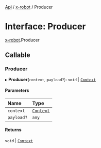 [Api](../README.md) / [x-robot](../modules/x_robot.md) / Producer

# Interface: Producer

[x-robot](../modules/x_robot.md).Producer

## Callable

### Producer

▸ **Producer**(`context`, `payload?`): `void` \| [`Context`](x_robot.Context.md)

#### Parameters

| Name | Type |
| :------ | :------ |
| `context` | [`Context`](x_robot.Context.md) |
| `payload?` | `any` |

#### Returns

`void` \| [`Context`](x_robot.Context.md)
